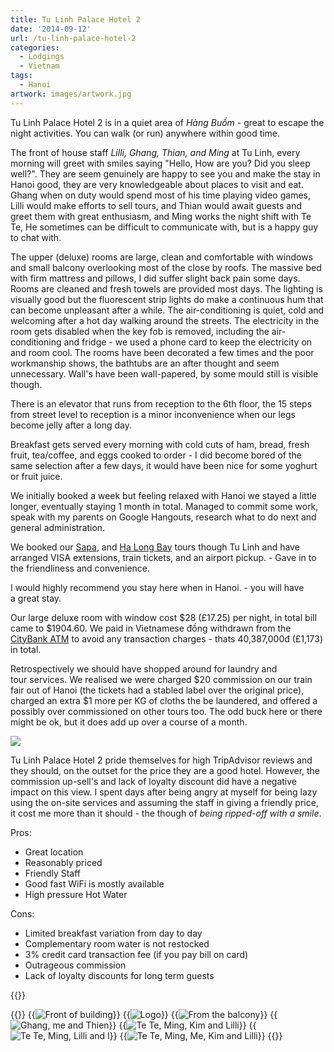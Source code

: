 ```yaml
---
title: Tu Linh Palace Hotel 2
date: '2014-09-12'
url: /tu-linh-palace-hotel-2
categories:
  - Lodgings
  - Vietnam
tags:
  - Hanoi
artwork: images/artwork.jpg
---
```


Tu Linh Palace Hotel 2 is in a quiet area of _Hàng Buồm_ - great to escape the night activities. You can walk (or run) anywhere within good time.

The front of house staff _Lilli, Ghang, Thian, and Ming_ at Tu Linh, every morning will greet with smiles saying "Hello, How are you? Did you sleep well?". They are seem genuinely are happy to see you and make the stay in Hanoi good, they are very knowledgeable about places to visit and eat. Ghang when on duty would spend most of his time playing video games, Lilli would make efforts to sell tours, and Thian would await guests and greet them with great enthusiasm, and Ming works the night shift with Te Te, He sometimes can be difficult to communicate with, but is a happy guy to chat with.

The upper (deluxe) rooms are large, clean and comfortable with windows and small balcony overlooking most of the close by roofs. The massive bed with firm mattress and pillows, I did suffer slight back pain some days. Rooms are cleaned and fresh towels are provided most days. The lighting is visually good but the fluorescent strip lights do make a continuous hum that can become unpleasant after a while. The air-conditioning is quiet, cold and welcoming after a hot day walking around the streets. The electricity in the room gets disabled when the key fob is removed, including the air-conditioning and fridge - we used a phone card to keep the electricity on and room cool. The rooms have been decorated a few times and the poor workmanship shows, the bathtubs are an after thought and seem unnecessary. Wall's have been wall-papered, by some mould still is visible though.

There is an elevator that runs from reception to the 6th floor, the 15 steps from street level to reception is a minor inconvenience when our legs become jelly after a long day.

Breakfast gets served every morning with cold cuts of ham, bread, fresh fruit, tea/coffee, and eggs cooked to order - I did become bored of the same selection after a few days, it would have been nice for some yoghurt or fruit juice.

We initially booked a week but feeling relaxed with Hanoi we stayed a little longer, eventually staying 1 month in total. Managed to commit some work, speak with my parents on Google Hangouts, research what to do next and general administration.

We booked our [Sapa](http://gonetraveling.me/2014/08/sa-pa/ "Sa Pa"), and [Ha Long Bay](http://gonetraveling.me/2014/08/ha-long-bay/ "Hạ Long Bay & Bái Tử Long Bay") tours though Tu Linh and have arranged VISA extensions, train tickets, and an airport pickup. - Gave in to the friendliness and convenience.

I would highly recommend you stay here when in Hanoi. - you will have a great stay.

Our large deluxe room with window cost $28 (£17.25) per night, in total bill came to $1904.60. We paid in Vietnamese đồng withdrawn from the [CityBank ATM](https://www.google.com/maps/place/Citibank+-+Atm/@21.0320635,105.8519147,18z/data=!4m5!1m2!2m1!1sCitybank+ATM!3m1!1s0x0:0x9f7557b4511ed157) to avoid any transaction charges - thats 40,387,000đ (£1,173) in total.

Retrospectively we should have shopped around for laundry and tour services. We realised we were charged $20 commission on our train fair out of Hanoi (the tickets had a stabled label over the original price), charged an extra $1 more per KG of cloths the be laundered, and offered a possibly over commissioned on other tours too. The odd buck here or there might be ok, but it does add up over a course of a month.

![](images/IMG_20140914_093009-1024x583.jpg)

Tu Linh Palace Hotel 2 pride themselves for high TripAdvisor reviews and they should, on the outset for the price they are a good hotel. However, the commission up-sell's and lack of loyalty discount did have a negative impact on this view. I spent days after being angry at myself for being lazy using the on-site services and assuming the staff in giving a friendly price, it cost me more than it should - the though of _being ripped-off with a smile_.

Pros:

- Great location
- Reasonably priced
- Friendly Staff
- Good fast WiFi is mostly available
- High pressure Hot Water

Cons:

- Limited breakfast variation from day to day
- Complementary room water is not restocked
- 3% credit card transaction fee (if you pay bill on card)
- Outrageous commission
- Lack of loyalty discounts for long term guests

<!-- \[usrlist Service:4.5 Rooms:3.5 Food:3 Value:3.5 English:4 Overall:3\] -->

{{<place ChIJa2TglsCrNTERlFZFyJvm5zE>}}


<!-- You can book on [Agoda](http://www.agoda.com/tu-linh-palace-hotel-2/hotel/hanoi-vn.html?cid=1649959), [Booking.com](http://www.booking.com/hotel/vn/tu-linh-palace-2.html?aid=399308) or Directly. -->

<!-- [![agoda.com](images/005-logo-top-agoda-com.jpg)](http://www.agoda.com/tu-linh-palace-hotel-2/hotel/hanoi-vn.html?cid=1649959) -->

<!-- [![booking.com](images/booking.com_logo_blue_1000.jpg)](http://www.booking.com/hotel/vn/tu-linh-palace-2.html?aid=399308) -->


{{<gallery>}}
  {{<img src="images/PANO_20140909_154238-EFFECTS.jpg" title="Front of building" oriantation="portrait">}}
  {{<img src="images/IMG_20140912_140659.jpg" title="Logo">}}
  {{<img src="images/PANO_20140815_105529.jpg" title="From the balcony">}}
  {{<img src="images/IMG_20140912_082355.jpg" title="Ghang, me and Thien">}}
  {{<img src="images/IMG_20140912_183633.jpg" title="Te Te, Ming, Kim and Lilli">}}
  {{<img src="images/IMG_20140912_183614.jpg" title="Te Te, Ming, Lilli and I">}}
  {{<img src="images/IMG_20140912_183711.jpg" title="Te Te, Ming, Me, Kim and Lilli">}}
{{</gallery>}}
